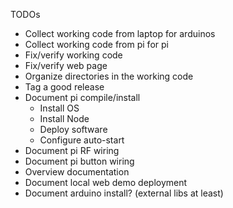 

TODOs

* Collect working code from laptop for arduinos
* Collect working code from pi for pi
* Fix/verify working code
* Fix/verify web page
* Organize directories in the working code
* Tag a good release
* Document pi compile/install
	* Install OS
	* Install Node
	* Deploy software
	* Configure auto-start
* Document pi RF wiring
* Document pi button wiring
* Overview documentation
* Document local web demo deployment
* Document arduino install? (external libs at least)

